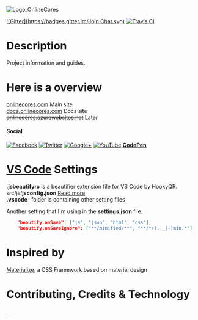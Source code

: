 ![Logo_OnlineCores](http://media.onlinecores.com/png/320x80_oc.png "OnlineCores")

[![Gitter](https://badges.gitter.im/Join Chat.svg)](https://gitter.im/onlinecores/cores-extension?utm_source=badge&utm_medium=badge&utm_campaign=pr-badge&utm_content=badge) 
[![Travis CI](https://travis-ci.org/OnlineCores/cores-extension.svg?branch=master)](https://travis-ci.org/#) 


# Description
Project information and guides.

# Here is a overview

[onlinecores.com](http://onlinecores.com) Main site  
[docs.onlinecores.com](http://docs.onlinecores.com) Docs site  
~~[onlinecores.azurewebsites.net](http://onlinecores.azurewebsites.net)~~ Later  

#### Social
[![Facebook](media/png/social_facebook.png)](https://facebook.com/onlinecores/) 
[![Twitter](media/png/social_twitter.png)](https://twitter.com/onlinecores/) 
[![Google+](media/png/social_googleplus.png)](https://plus.google.com/105756614994374677818/) 
[![YouTube](media/png/social_youtube.png)](https://www.youtube.com/channel/UCPb8Ia8iiCpsimnSYknikRA) __[CodePen](https://codepen.io/onlinecores/)__

# [VS Code](https://code.visualstudio.com) Settings

__.jsbeautifyrc__ is a beautifier extension file for VS Code by HookyQR.  
src/js/__jsconfig.json__ [Read more](https://code.visualstudio.com/docs/languages/jsconfig)  
__.vscode__- folder is containing other setting files

Another setting that I'm using in the __settings.json__ file.  
```json
    "beautify.onSave": ["js", "json", "html", "css"],
    "beautify.onSaveIgnore": ["**/minified/**", "**/*+(.|_|-)min.*"]
```

# Inspired by
[Materialize](http://materializecss.com/), a CSS Framework based on material design

# Contributing, Credits & Technology 
...
